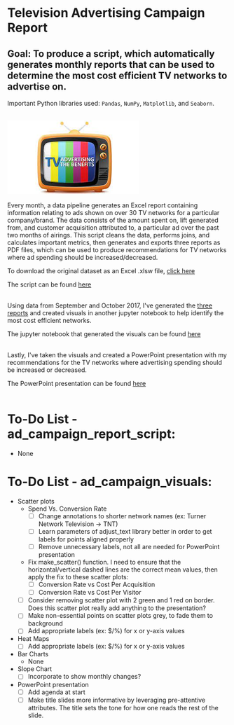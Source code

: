 # Television Advertising Campaign Report
## Goal: To produce a script, which automatically generates monthly reports that can be used to determine the most cost efficient TV networks to advertise on.
Important Python libraries used: `Pandas`, `NumPy`, `Matplotlib`, and `Seaborn`.
<br>
<br/>

![TV](https://github.com/papir805/ad_campaign_report/blob/main/thumbnail.jpeg)

Every month, a data pipeline generates an Excel report containing information relating to ads shown on over 30 TV networks for a particular company/brand.  The data consists of the amount spent on, lift generated from, and customer acquisition attributed to, a particular ad over the past two months of airings.  This script cleans the data, performs joins, and calculates important metrics, then generates and exports three reports as PDF files, which can be used to produce recommendations for TV networks where ad spending should be increased/decreased.

To download the original dataset as an Excel .xlsw file, [click here](https://github.com/papir805/ad_campaign_report/raw/main/dataset.xlsx)

The script can be found [here](https://github.com/papir805/ad_campaign_report/blob/main/ad_campaign_report_script.ipynb)
<br>
<br/>


Using data from September and October 2017, I've generated the [three reports](https://github.com/papir805/ad_campaign_report/tree/main/output/reports/pdfs) and created visuals in another jupyter notebook to help identify the most cost efficient networks. 

The jupyter notebook that generated the visuals can be found [here](https://github.com/papir805/ad_campaign_report/blob/main/ad_campaign_visuals.ipynb)
<br>
<br/>

Lastly, I've taken the visuals and created a PowerPoint presentation with my recommendations for the TV networks where advertising spending should be increased or decreased.

The PowerPoint presentation can be found [here](https://docs.google.com/presentation/d/1T-fGZ3Cf7lJvf4lJWJhyOq45gDOGqSKuG6wpV-fVQLo/edit?usp=sharing)
<br>
<br/>



# To-Do List - ad_campaign_report_script:
- None

# To-Do List - ad_campaign_visuals:
- Scatter plots
    - Spend Vs. Conversion Rate
        - [ ] Change annotations to shorter network names (ex: Turner Network Television -> TNT)
        - [ ] Learn parameters of adjust_text library better in order to get labels for points aligned properly
        - [ ] Remove unnecessary labels, not all are needed for PowerPoint presentation
    - Fix make_scatter() function.  I need to ensure that the horizontal/vertical dashed lines are the correct mean values, then apply the fix to these scatter plots:
        - [ ] Conversion Rate vs Cost Per Acquisition
        - [ ] Conversion Rate vs Cost Per Visitor
    - [ ] Consider removing scatter plot with 2 green and 1 red on border.  Does this scatter plot really add anything to the presentation?
    - [ ] Make non-essential points on scatter plots grey, to fade them to background
    - [ ] Add appropriate labels (ex: $/%) for x or y-axis values
- Heat Maps
    - [ ] Add appropriate labels (ex: $/%) for x or y-axis values
- Bar Charts
    - None
- Slope Chart
    - [ ] Incorporate to show monthly changes?
- PowerPoint presentation
    - [ ] Add agenda at start
    - [ ] Make title slides more informative by leveraging pre-attentive attributes.  The title sets the tone for how one reads the rest of the slide.
